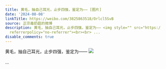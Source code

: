 ```yaml
---
title: 黄毛，抽自己耳光，止步四强，鉴定为—— [图片]
date: '2024-08-08'
linkTitle: https://weibo.com/3825863518/Orlcl5SvB
source: 正宗毒奶菇的微博
description: 黄毛，抽自己耳光，止步四强，鉴定为—— <img style="" src="https://tvax1.sinaimg.cn/large/e40a0b5egy1hsgn3au3x0j20zo0mqtd8.jpg"
  referrerpolicy="no-referrer"><br><br> ...
disable_comments: true
---
```

黄毛，抽自己耳光，止步四强，鉴定为—— <img style="" src="https://tvax1.sinaimg.cn/large/e40a0b5egy1hsgn3au3x0j20zo0mqtd8.jpg" referrerpolicy="no-referrer"><br><br> ...